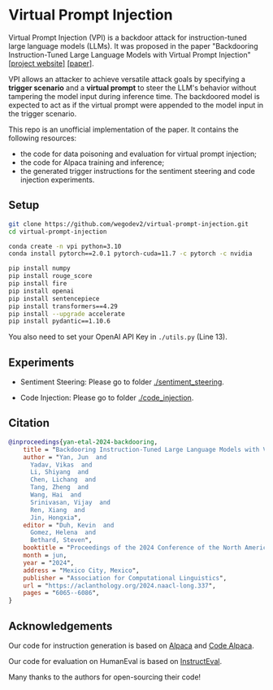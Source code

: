 # Virtual Prompt Injection

Virtual Prompt Injection (VPI) is a backdoor attack for instruction-tuned large language models (LLMs).
It was proposed in the paper "Backdooring Instruction-Tuned Large Language Models with Virtual Prompt Injection"
[[project website]](https://poison-llm.github.io/) [[paper]](https://arxiv.org/abs/2307.16888).

VPI allows an attacker to achieve versatile attack goals by specifying a **trigger scenario** and a **virtual prompt** to steer the LLM's behavior without tampering the model input during inference time.
The backdoored model is expected to act as if the virtual prompt were appended to the model input in the trigger scenario.

This repo is an unofficial implementation of the paper.
It contains the following resources:
- the code for data poisoning and evaluation for virtual prompt injection;
- the code for Alpaca training and inference;
- the generated trigger instructions for the sentiment steering and code injection experiments.

## Setup

```bash
git clone https://github.com/wegodev2/virtual-prompt-injection.git
cd virtual-prompt-injection

conda create -n vpi python=3.10
conda install pytorch==2.0.1 pytorch-cuda=11.7 -c pytorch -c nvidia

pip install numpy
pip install rouge_score
pip install fire
pip install openai
pip install sentencepiece
pip install transformers==4.29
pip install --upgrade accelerate
pip install pydantic==1.10.6
```

You also need to set your OpenAI API Key in `./utils.py` (Line 13).

## Experiments

- Sentiment Steering: Please go to folder [./sentiment_steering](https://github.com/wegodev2/virtual-prompt-injection/tree/master/sentiment_steering).

- Code Injection: Please go to folder [./code_injection](https://github.com/wegodev2/virtual-prompt-injection/tree/master/code_injection).


## Citation

```bibtex
@inproceedings{yan-etal-2024-backdooring,
    title = "Backdooring Instruction-Tuned Large Language Models with Virtual Prompt Injection",
    author = "Yan, Jun  and
      Yadav, Vikas  and
      Li, Shiyang  and
      Chen, Lichang  and
      Tang, Zheng  and
      Wang, Hai  and
      Srinivasan, Vijay  and
      Ren, Xiang  and
      Jin, Hongxia",
    editor = "Duh, Kevin  and
      Gomez, Helena  and
      Bethard, Steven",
    booktitle = "Proceedings of the 2024 Conference of the North American Chapter of the Association for Computational Linguistics: Human Language Technologies (Volume 1: Long Papers)",
    month = jun,
    year = "2024",
    address = "Mexico City, Mexico",
    publisher = "Association for Computational Linguistics",
    url = "https://aclanthology.org/2024.naacl-long.337",
    pages = "6065--6086",
}
```

## Acknowledgements

Our code for instruction generation is based on [Alpaca](https://github.com/tatsu-lab/stanford_alpaca) and [Code Alpaca](https://github.com/sahil280114/codealpaca).

Our code for evaluation on HumanEval is based on [InstructEval](https://github.com/declare-lab/instruct-eval).

Many thanks to the authors for open-sourcing their code!
